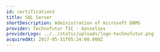 ```yaml
---
id: certification3
title: SQL Server
shortDescription: Administration of microsoft DBMS 
provider: Technofutur TIC - Gosselies
providerLogo: ../../static/uploads/logo-technofutur.png
acquiredAt: 2017-05-31T05:24:00.000Z
---
```

